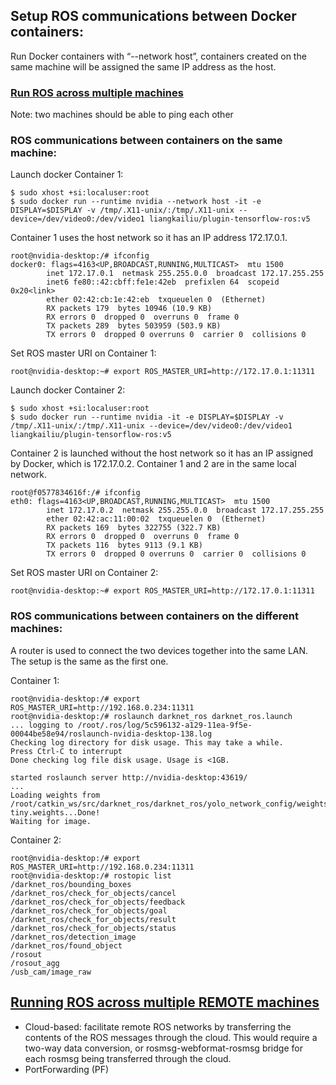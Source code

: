 ## Setup ROS communications between Docker containers:

Run Docker containers with “--network host”, containers created on the same machine will be assigned the same IP address as the host.

### [Run ROS across multiple machines](http://wiki.ros.org/ROS/Tutorials/MultipleMachines)
Note: two machines should be able to ping each other

### ROS communications between containers on the same machine:

Launch docker Container 1:
```
$ sudo xhost +si:localuser:root
$ sudo docker run --runtime nvidia --network host -it -e DISPLAY=$DISPLAY -v /tmp/.X11-unix/:/tmp/.X11-unix --device=/dev/video0:/dev/video1 liangkailiu/plugin-tensorflow-ros:v5
```
Container 1 uses the host network so it has an IP address 172.17.0.1.
```
root@nvidia-desktop:/# ifconfig
docker0: flags=4163<UP,BROADCAST,RUNNING,MULTICAST>  mtu 1500
        inet 172.17.0.1  netmask 255.255.0.0  broadcast 172.17.255.255
        inet6 fe80::42:cbff:fe1e:42eb  prefixlen 64  scopeid 0x20<link>
        ether 02:42:cb:1e:42:eb  txqueuelen 0  (Ethernet)
        RX packets 179  bytes 10946 (10.9 KB)
        RX errors 0  dropped 0  overruns 0  frame 0
        TX packets 289  bytes 503959 (503.9 KB)
        TX errors 0  dropped 0 overruns 0  carrier 0  collisions 0
```
Set ROS master URI on Container 1:
```
root@nvidia-desktop:~# export ROS_MASTER_URI=http://172.17.0.1:11311
```
Launch docker Container 2:
```
$ sudo xhost +si:localuser:root
$ sudo docker run --runtime nvidia -it -e DISPLAY=$DISPLAY -v /tmp/.X11-unix/:/tmp/.X11-unix --device=/dev/video0:/dev/video1 liangkailiu/plugin-tensorflow-ros:v5
```
Container 2 is launched without the host network so it has an IP assigned by Docker, which is 172.17.0.2. Container 1 and 2 are in the same local network.
```
root@f0577834616f:/# ifconfig
eth0: flags=4163<UP,BROADCAST,RUNNING,MULTICAST>  mtu 1500
        inet 172.17.0.2  netmask 255.255.0.0  broadcast 172.17.255.255
        ether 02:42:ac:11:00:02  txqueuelen 0  (Ethernet)
        RX packets 169  bytes 322755 (322.7 KB)
        RX errors 0  dropped 0  overruns 0  frame 0
        TX packets 116  bytes 9113 (9.1 KB)
        TX errors 0  dropped 0 overruns 0  carrier 0  collisions 0
```

Set ROS master URI on Container 2:
```
root@nvidia-desktop:~# export ROS_MASTER_URI=http://172.17.0.1:11311
```

### ROS communications between containers on the different machines:
A router is used to connect the two devices together into the same LAN. The setup is the same as the first one.

Container 1:
```
root@nvidia-desktop:/# export ROS_MASTER_URI=http://192.168.0.234:11311
root@nvidia-desktop:/# roslaunch darknet_ros darknet_ros.launch 
... logging to /root/.ros/log/5c596132-a129-11ea-9f5e-00044be58e94/roslaunch-nvidia-desktop-138.log
Checking log directory for disk usage. This may take a while.
Press Ctrl-C to interrupt
Done checking log file disk usage. Usage is <1GB.

started roslaunch server http://nvidia-desktop:43619/
...
Loading weights from /root/catkin_ws/src/darknet_ros/darknet_ros/yolo_network_config/weights/yolov2-tiny.weights...Done!
Waiting for image.
```

Container 2:
```
root@nvidia-desktop:/# export ROS_MASTER_URI=http://192.168.0.234:11311
root@nvidia-desktop:/# rostopic list
/darknet_ros/bounding_boxes
/darknet_ros/check_for_objects/cancel
/darknet_ros/check_for_objects/feedback
/darknet_ros/check_for_objects/goal
/darknet_ros/check_for_objects/result
/darknet_ros/check_for_objects/status
/darknet_ros/detection_image
/darknet_ros/found_object
/rosout
/rosout_agg
/usb_cam/image_raw
```

## [Running ROS across multiple REMOTE machines](http://wiki.ros.org/ROS/Tutorials/MultipleRemoteMachines)
 - Cloud-based: facilitate remote ROS networks by transferring the contents of the ROS messages through the cloud. This would require a two-way data conversion, or rosmsg-webformat-rosmsg bridge for each rosmsg being transferred through the cloud.
 - PortForwarding (PF) 
